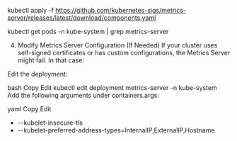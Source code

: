 kubectl apply -f https://github.com/kubernetes-sigs/metrics-server/releases/latest/download/components.yaml


kubectl get pods -n kube-system | grep metrics-server


4. Modify Metrics Server Configuration (If Needed)
If your cluster uses self-signed certificates or has custom configurations, the Metrics Server might fail. In that case:

Edit the deployment:

bash
Copy
Edit
kubectl edit deployment metrics-server -n kube-system
Add the following arguments under containers.args:

yaml
Copy
Edit
- --kubelet-insecure-tls
- --kubelet-preferred-address-types=InternalIP,ExternalIP,Hostname